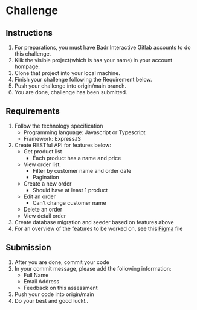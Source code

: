 # Challenge

## Instructions
1.	For preparations, you must have Badr Interactive Gitlab accounts to do this challenge.
2.	Klik the visible project(which is has your name) in your account hompage.
3.	Clone that project into your local machine.
4.  Finish your challenge following the Requirement below.
5.  Push your challenge into origin/main branch.
6.  You are done, challenge has been submitted.


## Requirements
1.	Follow the technology specification
    + Programming language: Javascript or Typescript
    + Framework: ExpressJS
2.	Create RESTful API for features below:
    + Get product list
        - Each product has a name and price
    + View order list.
        - Filter by customer name and order date
        - Pagination
    + Create a new order
        - Should have at least 1 product
    + Edit an order
        - Can’t change customer name
    + Delete an order
    + View detail order
3.	Create database migration and seeder based on features above
4.	For an overview of the features to be worked on, see this [Figma](https://www.figma.com/file/6vQxQfE0H9Dg12CM2BR73y/Frontend-Challenge?type=design&t=FumwiczeZ0MnMq3J-6) file

## Submission
1. After you are done, commit your code
2. In your commit message, please add the following information:
    + Full Name
    + Email Address
    + Feedback on this assessment
4. Push your code into origin/main
5. Do your best and good luck!..
